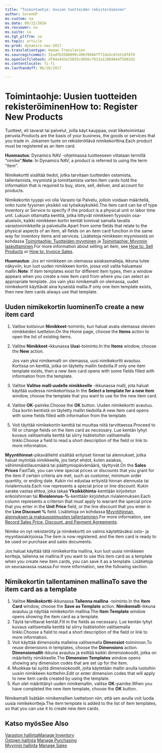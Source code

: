 ```yaml
---
title: "Toimintaohje: Uusien tuotteiden rekisteröiminen"
author: SorenGP
ms.custom: na
ms.date: 09/22/2016
ms.reviewer: na
ms.suite: na
ms.tgt_pltfrm: na
ms.topic: article
ms-prod: dynamics-nav-2017
ms.translationtype: Human Translation
ms.sourcegitcommit: 51adfb3588099c496f0946ff71da5c6fe518f070
ms.openlocfilehash: df84a4d3e15035cd956c7612a12069844f5601d2
ms.contentlocale: fi-fi
ms.lasthandoff: 06/26/2017

---
```


# <a name="how-to-register-new-products"></a><span data-ttu-id="6f692-102">Toimintaohje: Uusien tuotteiden rekisteröiminen</span><span class="sxs-lookup"><span data-stu-id="6f692-102">How to: Register New Products</span></span>

<span data-ttu-id="6f692-103">Tuotteet, eli tavarat tai palvelut, joilla käyt kauppaa, ovat liiketoimintasi perusta.</span><span class="sxs-lookup"><span data-stu-id="6f692-103">Products are the basis of your business, the goods or services that you trade in.</span></span> <span data-ttu-id="6f692-104">Jokainen tuote on rekisteröitävä nimikekorttina.</span><span class="sxs-lookup"><span data-stu-id="6f692-104">Each product must be registered as an item card.</span></span>

<span data-ttu-id="6f692-105">**Huomautus**: Dynamics NAV -ohjelmassa tuotteeseen viitataan termillä “nimike”.</span><span class="sxs-lookup"><span data-stu-id="6f692-105">**Note**: In Dynamics NAV, a product is referred to using the term “item”.</span></span>

<span data-ttu-id="6f692-106">Nimikekortti sisältää tiedot, jotka tarvitaan tuotteiden ostamista, tallentamista, myymistä ja toimittamista varten.</span><span class="sxs-lookup"><span data-stu-id="6f692-106">Item cards hold the information that is required to buy, store, sell, deliver, and account for products.</span></span>

<span data-ttu-id="6f692-107">Nimikekortin tyyppi voi olla Varasto tai Palvelu, jolloin voidaan määritellä, onko tuote fyysinen yksikkö vai työaikayksikkö.</span><span class="sxs-lookup"><span data-stu-id="6f692-107">The item card can be of type Inventory or Service to specify if the product is a physical unit or labor time unit.</span></span> <span data-ttu-id="6f692-108">Lukuun ottamatta kenttiä, jotka liittyvät nimikkeen fyysisiin osa-alueisiin, kaikki nimikkeen kortin kentät toimivat samalla tavalla varastonimikkeille ja palveluille.</span><span class="sxs-lookup"><span data-stu-id="6f692-108">Apart from some fields that relate to the physical aspects of an item, all fields on an item card function in the same way for inventory items and services.</span></span> <span data-ttu-id="6f692-109">Lisätietoja nimikkeen myymisestä on kohdassa [Toimintaohje: Tuotteiden myyminen](sales-how-sell-products.md) ja [Toimintaohje: Myynnin laskuttaminen](sales-how-invoice-sales.md).</span><span class="sxs-lookup"><span data-stu-id="6f692-109">For more information about selling an item, see [How to: Sell Products](sales-how-sell-products.md) or [How to: Invoice Sales](sales-how-invoice-sales.md).</span></span>

<span data-ttu-id="6f692-110">**Huomautus**: Jos eri nimikkeen on olemassa asiakasmalleja, ikkuna tulee näkyviin, kun luot uuden nimikkeen kortin, jossa voit valita haluamasi mallin.</span><span class="sxs-lookup"><span data-stu-id="6f692-110">**Note**: If item templates exist for different item types, then a window appears when you create a new item card from where you can select an appropriate template.</span></span> <span data-ttu-id="6f692-111">Jos vain yksi nimikemalli on olemassa, uudet nimikekortit käyttävät aina kyseistä mallia.</span><span class="sxs-lookup"><span data-stu-id="6f692-111">If only one item template exists, then new item cards always use that template.</span></span>

## <a name="to-create-a-new-item-card"></a><span data-ttu-id="6f692-112">Uuden nimikekortin luominen</span><span class="sxs-lookup"><span data-stu-id="6f692-112">To create a new item card</span></span>
1. <span data-ttu-id="6f692-113">Valitse kotisivun **Nimikkeet**-toiminto, kun haluat avata olemassa olevien nimikkeiden luettelon.</span><span class="sxs-lookup"><span data-stu-id="6f692-113">On the Home page, choose the **Items** action to open the list of existing items.</span></span>  
2. <span data-ttu-id="6f692-114">Valitse **Nimikkeet**-ikkunassa **Uusi**-toiminto.</span><span class="sxs-lookup"><span data-stu-id="6f692-114">In the **Items** window, choose the **New** action.</span></span>

    <span data-ttu-id="6f692-115">Jos vain yksi nimikemalli on olemassa, uusi nimikekortti avautuu. Kortissa on kenttiä, jotka on täytetty mallin tiedoilla.</span><span class="sxs-lookup"><span data-stu-id="6f692-115">If only one item template exists, then a new item card opens with some fields filled with information from the template.</span></span>
3. <span data-ttu-id="6f692-116">Valitse **Valitse malli uudelle nimikkeelle** -ikkunassa malli, jota haluat käyttää uudessa nimikekortissa.</span><span class="sxs-lookup"><span data-stu-id="6f692-116">In the **Select a template for a new item** window, choose the template that you want to use for the new item card.</span></span>
4. <span data-ttu-id="6f692-117">Valitse **OK**-painike.</span><span class="sxs-lookup"><span data-stu-id="6f692-117">Choose the **OK** button.</span></span> <span data-ttu-id="6f692-118">Uuden nimikekortti avautuu. Osa kortin kentistä on täytetty mallin tiedoilla.</span><span class="sxs-lookup"><span data-stu-id="6f692-118">A new item card opens with some fields filled with information from the template.</span></span>
5. <span data-ttu-id="6f692-119">Voit täyttää nimikekortin kenttiä tai muuttaa niitä tarvittaessa.</span><span class="sxs-lookup"><span data-stu-id="6f692-119">Proceed to fill or change fields on the item card as necessary.</span></span> <span data-ttu-id="6f692-120">Lue kentän lyhyt kuvaus valitsemalla kenttä tai siirry lisätietoihin valitsemalla linkki.</span><span class="sxs-lookup"><span data-stu-id="6f692-120">Choose a field to read a short description of the field or link to more information.</span></span>

<span data-ttu-id="6f692-121">**Myyntihinnat**-pikavälilehti sisältää erityiset hinnat tai alennukset, jotka haluat myöntää nimikkeelle, jos tietyt ehdot, kuten asiakas, vähimmäistilausmäärä tai päättymispäivämäärä, täyttyvät.</span><span class="sxs-lookup"><span data-stu-id="6f692-121">On the **Sales Prices** FastTab, you can view special prices or discounts that you grant for the item if certain criteria are met, such as customer, minimum order quantity, or ending date.</span></span> <span data-ttu-id="6f692-122">Kukin rivi edustaa erityistä hinnan alennusta tai rivialennusta.</span><span class="sxs-lookup"><span data-stu-id="6f692-122">Each row represents a special price or line discount.</span></span> <span data-ttu-id="6f692-123">Kukin sarake vastaa ehtoa, joka takaa **Yksikköhinta**-kenttään kirjoitetun erikoishinnan tai **Rivialennus-%**-kenttään kirjoitetun rivialennuksen.</span><span class="sxs-lookup"><span data-stu-id="6f692-123">Each column represents a criterion that must apply to warrant the special price that you enter in the **Unit Price** field, or the line discount that you enter in the **Line Discount %** field.</span></span> <span data-ttu-id="6f692-124">Lisätietoja on kohdassa [Myyntihinnan, alennuksen ja maksusopimusten tallentaminen](sales-how-record-sales-price-discount-payment-agreements.md).</span><span class="sxs-lookup"><span data-stu-id="6f692-124">For more information, see [Record Sales Price, Discount, and Payment Agreements](sales-how-record-sales-price-discount-payment-agreements.md).</span></span>

<span data-ttu-id="6f692-125">Nimike on nyt rekisteröity ja nimikekortti on valmis käytettäväksi osto- ja myyntiasiakirjoissa.</span><span class="sxs-lookup"><span data-stu-id="6f692-125">The item is now registered, and the item card is ready to be used on purchase and sales documents.</span></span>

<span data-ttu-id="6f692-126">Jos haluat käyttää tätä nimikekorttia mallina, kun luot uusia nimikkeen kortteja, tallenna se mallina.</span><span class="sxs-lookup"><span data-stu-id="6f692-126">If you want to use this item card as a template when you create new item cards, you can save it as a template.</span></span> <span data-ttu-id="6f692-127">Lisätietoja on seuraavassa osassa.</span><span class="sxs-lookup"><span data-stu-id="6f692-127">For more information, see the following section.</span></span>

## <a name="to-save-the-item-card-as-a-template"></a><span data-ttu-id="6f692-128">Nimikekortin tallentaminen mallina</span><span class="sxs-lookup"><span data-stu-id="6f692-128">To save the item card as a template</span></span>
1. <span data-ttu-id="6f692-129">Valitse **Nimikekortti**-ikkunassa **Tallenna mallina** -toiminto.</span><span class="sxs-lookup"><span data-stu-id="6f692-129">In the **Item Card** window, choose the **Save as Template** action.</span></span> <span data-ttu-id="6f692-130">**Nimikemalli**-ikkuna avautuu ja näyttää nimikekortin mallina.</span><span class="sxs-lookup"><span data-stu-id="6f692-130">The **Item Template** window opens showing the item card as a template.</span></span>
2. <span data-ttu-id="6f692-131">Täytä tarvittavat kentät.</span><span class="sxs-lookup"><span data-stu-id="6f692-131">Fill in the fields as necessary.</span></span> <span data-ttu-id="6f692-132">Lue kentän lyhyt kuvaus valitsemalla kenttä tai siirry lisätietoihin valitsemalla linkki.</span><span class="sxs-lookup"><span data-stu-id="6f692-132">Choose a field to read a short description of the field or link to more information.</span></span>
3. <span data-ttu-id="6f692-133">Voit käyttää dimensioita malleina valitsemalla **Dimensiot**-toiminnon.</span><span class="sxs-lookup"><span data-stu-id="6f692-133">To reuse dimensions in templates, choose the **Dimensions** action.</span></span> <span data-ttu-id="6f692-134">**Dimensiomallit**-ikkuna avautuu ja esittää kaikki dimensiokoodit, jotka on määritetty nimikkeelle.</span><span class="sxs-lookup"><span data-stu-id="6f692-134">The **Dimension Templates** window opens showing any dimension codes that are set up for the item.</span></span>
4. <span data-ttu-id="6f692-135">Muokkaa tai syötä dimensiokoodit, joita käytetään mallin avulla luotuihin uusiin nimikkeen kortteihin.</span><span class="sxs-lookup"><span data-stu-id="6f692-135">Edit or enter dimension codes that will apply to new item cards created by using the template.</span></span>
5. <span data-ttu-id="6f692-136">Kun olet määrittänyt uuden nimikemallin, valitse **OK**-painike.</span><span class="sxs-lookup"><span data-stu-id="6f692-136">When you have completed the new item template, choose the **OK** button.</span></span>

<span data-ttu-id="6f692-137">Nimikemalli lisätään nimikemallien luetteloon niin, että sen avulla voit luoda uusia nimikekortteja.</span><span class="sxs-lookup"><span data-stu-id="6f692-137">The item template is added to the list of item templates, so that you can use it to create new item cards.</span></span>

## <a name="see-also"></a><span data-ttu-id="6f692-138">Katso myös</span><span class="sxs-lookup"><span data-stu-id="6f692-138">See Also</span></span>
  [<span data-ttu-id="6f692-139">Varaston hallinta</span><span class="sxs-lookup"><span data-stu-id="6f692-139">Manage Inventory</span></span>](inventory-manage-inventory.md)  
<span data-ttu-id="6f692-140">  [Ostojen hallinta](purchasing-manage-purchasing.md)</span><span class="sxs-lookup"><span data-stu-id="6f692-140">  [Manage Purchasing](purchasing-manage-purchasing.md)</span></span>  
<span data-ttu-id="6f692-141">  [Myynnin hallinta](sales-manage-sales.md)</span><span class="sxs-lookup"><span data-stu-id="6f692-141">  [Manage Sales](sales-manage-sales.md)</span></span>

